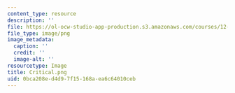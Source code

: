 ```yaml
---
content_type: resource
description: ''
file: https://ol-ocw-studio-app-production.s3.amazonaws.com/courses/12-820-turbulence-in-the-ocean-and-atmosphere-spring-2007/0bca208ed4d97f15168aea6c64010ceb_Critical.png
file_type: image/png
image_metadata:
  caption: ''
  credit: ''
  image-alt: ''
resourcetype: Image
title: Critical.png
uid: 0bca208e-d4d9-7f15-168a-ea6c64010ceb
---
```

